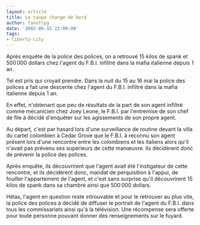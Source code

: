 ```yaml
---
layout: article
title: La taupe change de bord
author: fanofrpg
date: '2002-05-15 22:00:00'
tags:
- liberty-city
---
```


Après enquête de la police des polices, on a retrouvé 15 kilos de spank et 500 000 dollars chez l'agent du F.B.I. infiltré dans la mafia italienne depuis 1 an.

Tel est pris qui croyait prendre. Dans la nuit du 15 au 16 mai la police des polices a fait une descente chez l'agent du F.B.I. infiltré dans la mafia italienne depuis 1 an.

En effet, n'obtenant que peu de résultats de la part de son agent infiltré comme mécanicien chez Joey Leone, le F.B.I. par l'entremise de son chef de file à décidé d'enquêter sur les agissements de son propre agent.

Au départ, c'est par hasard lors d'une surveillance de routine devant la villa du cartel colombien à Cedar Grove que le F.B.I. à reconnu son agent présent lors d'une rencontre entre les colombiens et les italiens alors qu'il n'avait pas prévenu ses supérieurs de cette manœuvre. Ils décidèrent donc de prévenir la police des polices.

Après enquête, ils découvrirent que l'agent avait été l'instigateur de cette rencontre, et ils décidèrent donc, mandat de perquisition à l'appui, de fouiller l'appartement de l'agent, et c'est sans surprise qu'il découvrirent 15 kilos de spank dans sa chambre ainsi que 500 000 dollars.

Hélas, l'agent en question reste introuvable et pour le retrouver au plus vite, la police des polices à décidé de diffuser le portrait de l'agent du F.B.I. dans tous les commissariats ainsi qu'à la télévision. Une récompense sera offerte pour toute personne pouvant donner des renseignements sur le fuyard.

<!--kg-card-end: markdown-->
